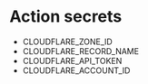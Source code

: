 # Action secrets

- CLOUDFLARE_ZONE_ID
- CLOUDFLARE_RECORD_NAME
- CLOUDFLARE_API_TOKEN
- CLOUDFLARE_ACCOUNT_ID
